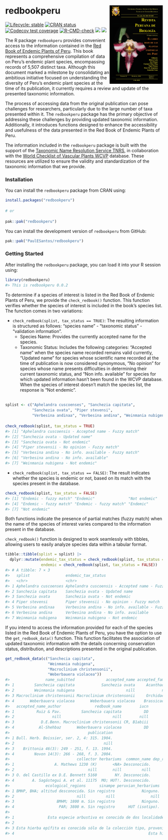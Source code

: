 
<!-- README.md is generated from README.Rmd. Please edit that file -->

# redbookperu <a href='https://github.com/PaulESantos/redbookperu'><img src='man/figures/cover_ppendemic.jpg' align="right" height="250" width="170" /></a>

<!-- badges: start -->

[![Lifecycle:
stable](https://img.shields.io/badge/lifecycle-stable-green.svg)](https://lifecycle.r-lib.org/articles/stages.html#stable)
[![CRAN
status](https://www.r-pkg.org/badges/version/redbookperu)](https://CRAN.R-project.org/package=redbookperu)
[![Codecov test
coverage](https://codecov.io/gh/PaulESantos/redbookperu/branch/main/graph/badge.svg)](https://app.codecov.io/gh/PaulESantos/redbookperu?branch=main)
[![R-CMD-check](https://github.com/PaulESantos/redbookperu/actions/workflows/R-CMD-check.yaml/badge.svg)](https://github.com/PaulESantos/redbookperu/actions/workflows/R-CMD-check.yaml)
[![](http://cranlogs.r-pkg.org/badges/grand-total/redbookperu?color=green)](https://cran.r-project.org/package=redbookperu)
[![](http://cranlogs.r-pkg.org/badges/last-week/redbookperu?color=green)](https://cran.r-project.org/package=redbookperu)
<!-- badges: end -->

The R package `redbookperu` provides convenient access to the
information contained in the [Red Book of Endemic Plants of
Peru](https://revistasinvestigacion.unmsm.edu.pe/index.php/rpb/issue/view/153).
This book represents a comprehensive compilation of data on Peru’s
endemic plant species, encompassing records of 5,507 distinct taxa.
Although this document marked a milestone by consolidating an ambitious
initiative focused on understanding the diversity of Peru’s endemic
plant species at the time of its publication, it currently requires a
review and update of the presented taxonomic information.

The process of accessing data from the original publication can pose
challenges for researchers, particularly due to the large number of taxa
presented within it. The `redbookperu` package has the primary objective
of addressing these challenges by providing updated taxonomic
information. Additionally, it introduces functions designed to enhance
the accessibility and usefulness of the data presented in the Red Book
of Endemic Plants of Peru.

The information included in the `redbookperu` package is built with the
support of the [Taxonomic Name Resolution Service
TNRS](https://tnrs.biendata.org/), in collaboration with the [World
Checklist of Vascular Plants
WCVP](https://powo.science.kew.org/about-wcvp) database. These resources
are utilized to ensure the validity and standardization of the taxonomic
information that we provide.

### Installation

You can install the `redbookperu` package from CRAN using:

``` r
install.packages("redbookperu")

# or

pak::pak("redbookperu")
```

You can install the development version of `redbookperu` from GitHub:

``` r
pak::pak("PaulESantos/redbookperu")
```

### Getting Started

After installing the `redbookperu` package, you can load it into your R
session using:

``` r
library(redbookperu)
#> This is redbookperu 0.0.2
```

To determine if a species of interest is listed in the Red Book of
Endemic Plants of Peru, we provide the `check_redbook()` function. This
function verifies whether the species of interest is included in the
book’s species list. The function comes in two variations:

- `check_redbook(splist, tax_status == TRUE)`: The resulting information
  is structured as follows: “species name” - “taxonomic status” -
  “validation information”.
  - Species Name: Provides the currently accepted name for the species.
  - Taxonomic Status: Includes the following categories: “Accepted name”
    when the species name recorded remains valid currently, “Updated
    name” for species whose scientific name recorded at the time of
    publication is now considered synonymous, “No opinion” for species
    whose name presents difficulties in determining their current
    taxonomic status, and “Non info. available” for species for which
    updated information hasn’t been found in the WCVP database. When the
    species of interest doesn’t match the species list, the response is
    “Not endemic”.

``` r

splist <- c("Aphelandra cuscoenses", "Sanchezia capitata",
            "Sanchezia ovata", "Piper stevensi",
            "Verbesina andinaa", "Verbesina andina", "Weinmania nubigena")

check_redbook(splist, tax_status = TRUE)
#> [1] "Aphelandra cuscoensis - Accepted name - Fuzzy match"
#> [2] "Sanchezia ovata - Updated name"                     
#> [3] "Sanchezia ovata - Not endemic"                      
#> [4] "Piper stevensii - No opinion - Fuzzy match"         
#> [5] "Verbesina andina - No info. available - Fuzzy match"
#> [6] "Verbesina andina - No info. available"              
#> [7] "Weinmania nubigena - Not endemic"
```

- `check_redbook(splist, tax_status == FALSE)`: The result indicates
  whether the species is endemic or not, based on its match with the
  species present in the database.

``` r
check_redbook(splist, tax_status = FALSE)
#> [1] "Endemic - fuzzy match" "Endemic"               "Not endemic"          
#> [4] "Endemic - fuzzy match" "Endemic - fuzzy match" "Endemic"              
#> [7] "Not endemic"
```

Both functions indicate the presence of partial matches (fuzzy match)
when the name of the species of interest varies compared to the
information present in the database.

`check_redbook()` function is designed to work seamlessly with tibbles,
allowing users to easily analyze species data within a tabular format.

``` r
tibble::tibble(splist = splist) |> 
  dplyr::mutate(endemic_tax_status = check_redbook(splist, tax_status = TRUE),
                endemic = check_redbook(splist, tax_status = FALSE))
#> # A tibble: 7 × 3
#>   splist                endemic_tax_status                               endemic
#>   <chr>                 <chr>                                            <chr>  
#> 1 Aphelandra cuscoenses Aphelandra cuscoensis - Accepted name - Fuzzy m… Endemi…
#> 2 Sanchezia capitata    Sanchezia ovata - Updated name                   Endemic
#> 3 Sanchezia ovata       Sanchezia ovata - Not endemic                    Not en…
#> 4 Piper stevensi        Piper stevensii - No opinion - Fuzzy match       Endemi…
#> 5 Verbesina andinaa     Verbesina andina - No info. available - Fuzzy m… Endemi…
#> 6 Verbesina andina      Verbesina andina - No info. available            Endemic
#> 7 Weinmania nubigena    Weinmania nubigena - Not endemic                 Not en…
```

If you intend to access the information provided for each of the species
listed in the Red Book of Endemic Plants of Peru, you have the option to
use the `get_redbook_data()` function. This function facilitates the
association of updated taxonomic information with the details concerning
conservation status, distribution, and descriptions presented in the
original publication.

``` r
get_redbook_data(c("Sanchecia capitata",
                   "Weinmania nubigena",
                   "Macroclinium christensonii",
                   "Weberbauera violacea"))
#>                name_subitted              accepted_name accepted_family
#> 1         Sanchecia capitata            Sanchezia ovata     Acanthaceae
#> 2         Weinmania nubigena                       nill            nill
#> 3 Macroclinium christensonii Macroclinium christensonii     Orchidaceae
#> 4       Weberbauera violacea       Weberbauera violacea    Brassicaceae
#>   accepted_name_author               redbook_name        iucn
#> 1          Ruiz & Pav.         Sanchezia capitata          DD
#> 2                 nill                       nill        nill
#> 3            D.E.Benn. Macroclinium christensonii CR, B1abiii
#> 4           Al-Shehbaz       Weberbauera violacea          DD
#>                                   publication
#> 1 Bull. Herb. Boissier, ser. 2, 4: 315. 1904.
#> 2                                        nill
#> 3    Brittonia 46(3): 249 - 251, f. 13. 1994.
#> 4         Novon 14(3): 266 - 268, f. 3. 2004.
#>                              collector herbariums  common_name dep_registry
#> 1                  A. Mathews 1230 (K)       <NA> Desconocido.      JU - PA
#> 2                                 nill       nill         nill         nill
#> 3 O. del Castillo ex D.E. Bennett 5160        NY. Desconocido.           JU
#> 4        A. Sagástegui A. et al. 11175  MO; HUT!. Desconocido.           CA
#>                ecological_regions      sinampe peruvian_herbariums
#> 1 BMHP, BHA; altitud desconocida. Sin registro            Ninguno.
#> 2                            nill         nill                nill
#> 3                   BMHM; 1800 m. Sin registro            Ninguno.
#> 4                    PAR; 3800 m. Sin registro      HUT (isotipo).
#>                                                                                                                                                                                                                                             remarks
#> 1               Esta especie arbustiva es conocida de dos localidades. La colección tipo fue recolectada en la cuenca del Pangoa en el siglo XVIII. Probablemente la expansión urbana y las actividades agrícolas sean problemas para esta especie.
#> 2                                                                                                                                                                                                                                              nill
#> 3 Esta hierba epífita es conocida sólo de la colección tipo, proveniente del valle de Chanchamayo, en una subcuenca del Perené. Esta región ha sufrido continuas reducciones de sus áreas naturales debido a la ampliación de la frontera agrícola.
#> 4                                                            Esta hierba paramuna es conocida de la localidad tipo, en la cuenca del Crisnejas, un tributario del Marañón. El ejemplar tipo fue recolectado en 1983, de una jalca poco herborizada.
```
